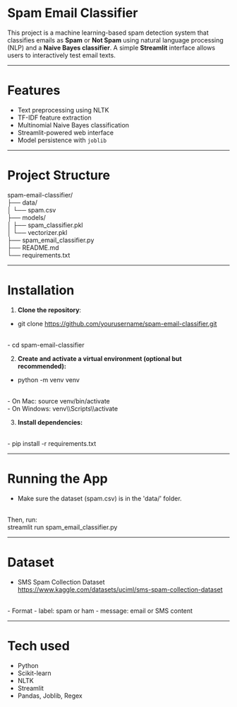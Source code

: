# Spam Email Classifier

This project is a machine learning-based spam detection system that classifies emails as **Spam** or **Not Spam** using natural language processing (NLP) and a **Naive Bayes classifier**. A simple **Streamlit** interface allows users to interactively test email texts.

---

# Features

- Text preprocessing using NLTK
- TF-IDF feature extraction
- Multinomial Naive Bayes classification
- Streamlit-powered web interface
- Model persistence with `joblib`

---

# Project Structure

spam-email-classifier/
<br/>
├── data/
<br/>
│ └── spam.csv
<br/>
├── models/
<br/>
│ ├── spam_classifier.pkl
<br/>
│ └── vectorizer.pkl
<br/>
├── spam_email_classifier.py
<br/>
├── README.md
<br/>
└── requirements.txt

---

# Installation

1. **Clone the repository**:

- git clone https://github.com/yourusername/spam-email-classifier.git
</br>
- cd spam-email-classifier

2. **Create and activate a virtual environment (optional but recommended):**

- python -m venv venv
<br/>
- On Mac: source venv/bin/activate
<br/>
- On Windows: venv\\Scripts\\activate

3. **Install dependencies:**
<br/>
- pip install -r requirements.txt

---

# Running the App

- Make sure the dataset (spam.csv) is in the 'data/' folder.
<br/>
Then, run:
<br/>
streamlit run spam_email_classifier.py

---

# Dataset

- SMS Spam Collection Dataset
https://www.kaggle.com/datasets/uciml/sms-spam-collection-dataset
<br/>
- Format
- label: spam or ham
- message: email or SMS content

---

# Tech used
- Python
- Scikit-learn
- NLTK
- Streamlit
- Pandas, Joblib, Regex
